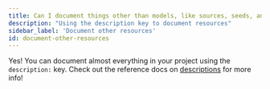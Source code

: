 ```yaml
---
title: Can I document things other than models, like sources, seeds, and snapshots?
description: "Using the description key to document resources"
sidebar_label: 'Document other resources'
id: document-other-resources
---
```


Yes! You can document almost everything in your project using the `description:` key. Check out the reference docs on [descriptions](/reference/resource-properties/description) for more info!
